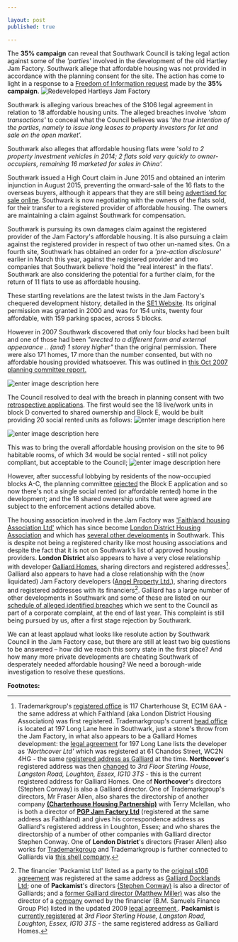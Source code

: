 ```yaml
---

layout: post
published: true

---
```

The __35% campaign__ can reveal that Southwark Council is taking legal action against some of the *'parties'* involved in the development of the old Hartley Jam Factory.  Southwark allege that affordable housing was not provided in accordance with the planning consent for the site. The action has come to light in a response to a [Freedom of Information request](https://www.whatdotheyknow.com/request/hartleys_jam_factory_redevelopme?unfold=1#incoming-786348) made by the __35% campaign__. 
![Redeveloped Hartleys Jam Factory](http://s0.geograph.org.uk/geophotos/01/76/63/1766372_bd88bcf1.jpg)

Southwark is alleging various breaches of the S106 legal agreement in relation to 18 affordable housing units.  The alleged breaches involve *'sham transactions'* to conceal what the Council believes was *'the true intention of the parties, namely to issue long leases to property investors for let and sale on the open market'.*

Southwark also alleges that affordable housing flats were '*sold to 2 property investment vehicles in 2014; 2 flats sold very quickly to owner-occupiers, remaining 16 marketed for sales in China'.*

Southwark issued a High Court claim in June 2015 and obtained an interim injunction in August 2015, preventing the onward-sale of the 16 flats to the overseas buyers, although it appears that they are still being [advertised for sale online](http://www.curtisjoneslondon.com/property/-rothsay-street--london-se1/cjl-000926/1).  Southwark is now negotiating with the owners of the flats sold, for their transfer to a registered provider of affordable housing.  The owners are maintaining a claim against Southwark for compensation.

Southwark is pursuing its own damages claim against the registered provider of the Jam Factory's affordable housing.  It is also pursuing a claim against the registered provider in respect of two other un-named sites.  On a fourth site, Southwark has obtained an order for a *'pre-action disclosure'* earlier in March this year, against the registered provider and two companies that Southwark believe 'hold the "real interest" in the flats'.  Southwark are also considering the potential for a further claim, for the return of 11 flats to use as affordable housing.

These startling revelations are the latest twists in the Jam Factory's chequered development history, detailed in the [SE1 Website](http://www.london-se1.co.uk/news/view/2759).  Its original permission was granted in 2000 and was for 154 units, twenty four affordable, with 159 parking spaces, across 5 blocks.

However in 2007 Southwark discovered that only four blocks had been built and one of those had been *"erected to a different form and external appearance .. *(and)* 1 storey higher"* than the original permission.  There were also 171 homes, 17 more than the number consented, but with no affordable housing provided whatsoever.  This was outlined in [this Oct 2007 planning committee report.](http://planbuild.southwark.gov.uk/documents/?GetDocument=%7B%7B%7B!QpNXNOpcqBPKtQ8S0s9rgw==!%7D%7D%7D)

![enter image description here](https://i.imgur.com/k5r0iuy.png)

The Council resolved to deal with the breach in planning consent with two [retrospective applications](http://www.london-se1.co.uk/news/view/2759).  The first would see the 18 live/work units in block D converted to shared ownership and Block E, would be built providing 20 social rented units as follows:
![enter image description here](https://i.imgur.com/TEygFCZ.png)

![enter image description here](https://i.imgur.com/YM6Xv7a.png)

This was to bring the overall affordable housing provision on the site to 96 habitable rooms, of which 34 would be social rented - still not policy compliant, but acceptable to the Council;
![enter image description here](https://i.imgur.com/y8hBXkS.png)

However, after successful lobbying by residents of the now-occupied blocks A-C, the planning committee [rejected](http://www.london-se1.co.uk/news/view/2969) the Block E application and so now there's not a single social rented (or affordable rented) home in the development; and the 18 shared ownership units that were agreed are subject to the enforcement actions detailed above. 

The housing association involved in the Jam Factory was ['Faithland housing Association Ltd'](http://planbuild.southwark.gov.uk/documents/?GetDocument=%7b%7b%7b!Tsbo%2fPyblNef2Qbj1JwRIw%3d%3d!%7d%7d%7d) which has since become [London District Housing Association](http://www.londondha.com/about_us.php) and which has [several other developments](http://www.londondha.com/locations.php) in Southwark. This is despite not being a registered charity like most housing associations and despite the fact that it is not on Southwark’s list of approved housing providers. __London District__ also appears to have a very close relationship with developer [Galliard Homes](http://www.galliardhomes.com/), sharing directors and registered addresses[^1].   Galliard also appears to have had a close relationship with the (now liquidated) Jam Factory developers ([Angel Property Ltd.](https://opencorporates.com/companies/gb/05032182)), sharing directors and registered addresses with its financiers[^2]. Galliard has a large number of other developments in Southwark and some of these are listed on our  [schedule of alleged identified breaches](http://35percent.org/images/section106_tenure_breaches.pdf) which we sent to the Council as part of a corporate complaint, at the end of last year. This  complaint is still being pursued by us, after a first stage rejection by Southwark.

We can at least applaud what looks like resolute action by Southwark Council in the Jam Factory case, but there are still at least two big questions to be answered – how did we reach this sorry state in the first place? And how many more private developments are cheating Southwark of desperately needed affordable housing?  We need a borough-wide investigation to resolve these questions.


__Footnotes:__

[^1]:  Trademarkgroup's [registered office](https://beta.companieshouse.gov.uk/company/03699600) is 117 Charterhouse St, EC1M 6AA - the same address at which Faithland (aka London District Housing Association) was first registered. Trademarkgroup's current [head office](http://www.trademarkgroup.co.uk/contact.php) is located at 197 Long Lane here in Southwark, just a stone's throw from the Jam Factory, in what also appears to be a Galliard Homes development: the [legal agreement](http://planbuild.southwark.gov.uk/documents/?GetDocument=%7b%7b%7b!L4MSErtnZiirsdK2Q9PoAQ%3d%3d!%7d%7d%7d) for 197 Long Lane lists the developer as _'Northcover Ltd'_ which was registered at 61 Chandos Street, WC2N 4HG - the same [registered address as Galliard](https://beta.companieshouse.gov.uk/company/04310587/filing-history?page=2) at the time. __Northcover__'s registered address was then [changed](https://www.endole.co.uk/company/04070460/northcover-limited) to _3rd Floor Sterling House, Langston Road, Loughton, Essex, IG10 3TS_ - this is the current registered address for Galliard Homes. One of __Northcover__'s directors (Stephen Conway) is also a Galliard director.   One of Trademarkgroup's directors, Mr Fraser Allen, also shares the directorship of another company [__(Charterhouse Housing Partnership)__](https://beta.companieshouse.gov.uk/company/05807124) with Terry Mclellan, who is both a director of [__PGP Jam Factory Ltd__](https://beta.companieshouse.gov.uk/company/08503677) (registered at the same address as Faithland) and gives his correspondence address as Galliard's registered address in Loughton, Essex; and who shares the directorship of a number of other companies with Galliard director Stephen Conway.
One of __London District__'s directors (Fraser Allen) also works for [Trademarkgroup](http://www.arla.co.uk/letting-agent-directory/london/the-trademark-group-c0014874.aspx) and Trademarkgroup is further connected to Galliards via [this shell company](https://www.endole.co.uk/company/06086817/polofind-limited).


[^2]: The financier 'Packamist Ltd' listed as a party to the [original s106 agreement](http://planbuild.southwark.gov.uk/documents/?GetDocument=%7b%7b%7b!lQPjZkZ84ACNM8Q%2fDWGo%2bg%3d%3d!%7d%7d%7d) was registered at the same address as [Galliard Docklands Ltd](https://companycheck.co.uk/company/03356750/GALLIARD-DOCKLANDS-LIMITED/companies-house-docs); one of __Packamist__'s directors [(Stephen Conway)](https://www.endole.co.uk/profile/8321986/stephen-stuart-solomon-conway) is also a director of Galliards; and a [former Galliard director (Matthew Miller)](http://www.cdrex.com/matthew-miller/365657.html) was also the director of a [company](http://www.cdrex.com/fourmost-finance-limited/board-1794735.html) owned by the financier (B.M. Samuels Finance Group Plc) listed in the updated 2009 [legal agreement ](http://planbuild.southwark.gov.uk/documents/?GetDocument=%7b%7b%7b!u7DJQtKfr7fVkMShKp4uHg%3d%3d!%7d%7d%7d). __Packamist__ is [currently registered](https://beta.companieshouse.gov.uk/company/02850256) at _3rd Floor Sterling House, Langston Road, Loughton, Essex, IG10 3TS_ - the same registered address as Galliard Homes.








